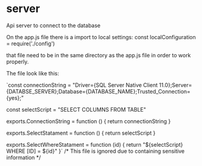 # server
Api server to connect to the database

On the app.js file there is a import to local settings:
const localConfiguration = require('./config')

that file need to be in the same directory as the app.js file in order to work properly.

The file look like this:

`const connectionString = "Driver={SQL Server Native Client 11.0};Server={DATABSE_SERVER};Database={DATABASE_NAME};Trusted_Connection={yes};"

const selectScript = "SELECT COLUMNS FROM TABLE"

exports.ConnectionString = function () {
  return connectionString
}

exports.SelectStatament = function () {
  return selectScript
}

exports.SelectWhereStatament = function (id) {
  return "${selectScript} WHERE [ID] = ${id}"
}`
/*
This file is ignored due to containing sensitive information
 */
